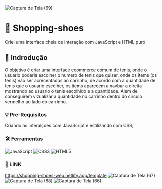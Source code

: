 ![Captura de Tela (69)](https://github.com/PauloAquarius0299/shopping-shoes-card/assets/114706743/32803d94-937e-45a8-a0c5-c274d0afaf87)
# 👟 Shopping-shoes
Criei uma interface cheia de interação com JavaScript e HTML puro
## 🥾 Indrodução
O objetivo é criar uma interface ecommerce comum de tenis, onde o usuario poderia escolher o numero de tenis que quiser, onde os items (os tenis) vão ser acrecentados ao carrinho, de acordo com a quantidade de tenis que o usuario escolher, os items aparecem a navbar a direita mostrando ao usuario o tenis escolhido e a quantidade. Alem de conseguirem vizualizar a quantidade no carrinho dentro do circulo vermelho ao lado do carrinho.
### 💡 Pre-Requisitos
Criando as interalções com JavaScript e estilizando com CSS;
### 🛠️  Ferramentas
![JavaScript](https://img.shields.io/badge/javascript-%23323330.svg?style=for-the-badge&logo=javascript&logoColor=%23F7DF1E)
![CSS3](https://img.shields.io/badge/css3-%231572B6.svg?style=for-the-badge&logo=css3&logoColor=white)
![HTML5](https://img.shields.io/badge/html5-%23E34F26.svg?style=for-the-badge&logo=html5&logoColor=white)
### 🦶 LINK
https://shopping-shoes-web.netlify.app/template
![Captura de Tela (67)](https://github.com/PauloAquarius0299/shopping-shoes-card/assets/114706743/4e19fd58-111a-43f2-a88a-0b461465ac13)
![Captura de Tela (68)](https://github.com/PauloAquarius0299/shopping-shoes-card/assets/114706743/10941da0-dd97-4c17-91c2-5d9837aa5465)
![Captura de Tela (66)](https://github.com/PauloAquarius0299/shopping-shoes-card/assets/114706743/34d97aff-b023-4ca7-9db5-592d69f48200)

